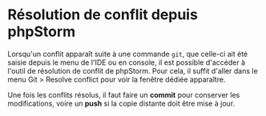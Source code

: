 # Résolution de conflit depuis phpStorm

Lorsqu'un conflit apparaît suite à une commande ```git```, que celle-ci ait été saisie depuis le menu de l'IDE ou en console, il est possible d'accéder à l'outil de résolution de conflit de phpStorm.
Pour cela, il suffit d'aller dans le menu Git > Resolve conflict pour voir la fenêtre dédiée apparaître.

Une fois les conflits résolus, il faut faire un **commit** pour conserver les modifications, voire un **push** si la copie distante doit être mise à jour.
